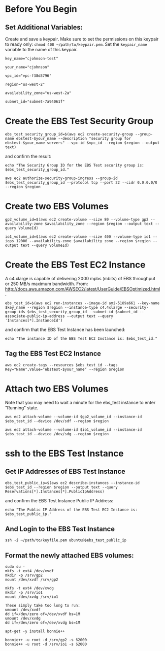 # Before You Begin

## Set Additional Variables:

Create and save a keypair. Make sure to set the permissions on this keypair to ready only: `chmod 400 ~/path/to/keypair.pem`. Set the `keypair_name` variable to the name of this keypair.

`key_name="cjohnson-test"`

`your_name="cjohnson"`

`vpc_id="vpc-f38d3796"`

`region="us-west-2"`

`availability_zone="us-west-2a"`

`subnet_id="subnet-7a94061f"`

# Create the EBS Test Security Group

`ebs_test_security_group_id=$(aws ec2 create-security-group --group-name ebstest-$your_name --description "security group for ebstest-$your_name servers" --vpc-id $vpc_id --region $region --output text)`

and confirm the result:

`echo "The Security Group ID for the EBS Test security group is: $ebs_test_security_group_id."`

`aws ec2 authorize-security-group-ingress --group-id $ebs_test_security_group_id --protocol tcp --port 22 --cidr 0.0.0.0/0 --region $region`

# Create two EBS Volumes

`gp2_volume_id=$(aws ec2 create-volume --size 80 --volume-type gp2 --availability-zone $availability_zone --region $region --output text --query VolumeId)`

`io1_volume_id=$(aws ec2 create-volume --size 400 --volume-type io1 --iops 12000 --availability-zone $availability_zone --region $region --output text --query VolumeId)`

# Create the EBS Test EC2 Instance

A c4.xlarge is capable of delivering 2000 mpbs (mbits) of EBS throughput or 250 MB/s maximum bandwidth. From: http://docs.aws.amazon.com/AWSEC2/latest/UserGuide/EBSOptimized.html.

`ebs_test_id=$(aws ec2 run-instances --image-id ami-5189a661 --key-name $key_name --region $region --instance-type c4.4xlarge --security-group-ids $ebs_test_security_group_id --subnet-id $subnet_id --associate-public-ip-address --output text --query 'Instances[*].InstanceId')`

and confirm that the EBS Test Instance has been launched:

`echo "The instance ID of the EBS Test EC2 Instance is: $ebs_test_id."`

## Tag the EBS Test EC2 Instance

`aws ec2 create-tags --resources $ebs_test_id --tags Key="Name",Value="ebstest-$your_name" --region $region`

# Attach two EBS Volumes

Note that you may need to wait a minute for the ebs_test instance to enter "Running" state.

`aws ec2 attach-volume --volume-id $gp2_volume_id --instance-id $ebs_test_id --device /dev/sdf --region $region`

`aws ec2 attach-volume --volume-id $io1_volume_id --instance-id $ebs_test_id --device /dev/sdg --region $region`

# ssh to the EBS Test Instance

## Get IP Addresses of EBS Test Instance

`ebs_test_public_ip=$(aws ec2 describe-instances --instance-id $ebs_test_id --region $region --output text --query Reservations[*].Instances[*].PublicIpAddress)`

and confirm the EBS Test Instance Public IP Address:

`echo "The Public IP Address of the EBS Test EC2 Instance is: $ebs_test_public_ip."`

## And Login to the EBS Test Instance

`ssh -i ~/path/to/keyfile.pem ubuntu@$ebs_test_public_ip`

## Format the newly attached EBS volumes:

    sudo su -
    mkfs -t ext4 /dev/xvdf
    mkdir -p /srv/gp2
    mount /dev/xvdf /srv/gp2

    mkfs -t ext4 /dev/xvdg
    mkdir -p /srv/io1
    mount /dev/xvdg /srv/io1

    These simply take too long to run:
    umount /dev/xvdf
    dd if=/dev/zero of=/dev/xvdf bs=1M
    umount /dev/xvdg
    dd if=/dev/zero of=/dev/xvdg bs=1M

    apt-get -y install bonnie++

    bonnie++ -u root -d /srv/gp2 -s 62000
    bonnie++ -u root -d /srv/io1 -s 62000
